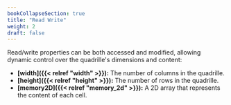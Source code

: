```yaml
---
bookCollapseSection: true
title: "Read Write"
weight: 2
draft: false
---
```


Read/write properties can be both accessed and modified, allowing dynamic control over the quadrille's dimensions and content:  
- **[width]({{< relref "width" >}}):** The number of columns in the quadrille.  
- **[height]({{< relref "height" >}}):** The number of rows in the quadrille.  
- **[memory2D]({{< relref "memory_2d" >}}):** A 2D array that represents the content of each cell.  